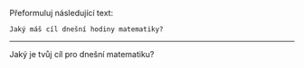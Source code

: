 Přeformuluj následující text:

```
Jaký máš cíl dnešní hodiny matematiky?
```

---

<!-- chatcmpl-749b27ZqA18DyRqbxQ414AA3mRtlN -->

Jaký je tvůj cíl pro dnešní matematiku?